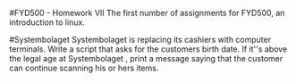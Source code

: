 #FYD500 - Homework VII
The first number of assignments for FYD500, an introduction to linux.

#Systembolaget
Systembolaget is replacing its cashiers with computer terminals. Write a script that asks for the customers birth date. If it''s above the legal age at Systembolaget , print a message saying that the customer can continue scanning his or hers items.



